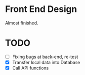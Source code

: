 # Front End Design

Almost finished.

# TODO
- [ ] Fixing bugs at back-end, re-test
- [x] Transfer local data into Database
- [x] Call API functions
